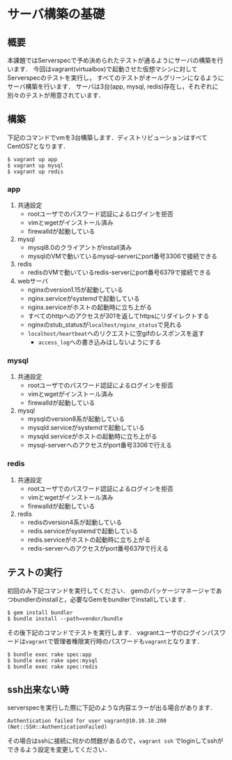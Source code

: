 # サーバ構築の基礎

## 概要

本課題ではServerspecで予め決められたテストが通るようにサーバの構築を行います．
今回はvagrant(virtualbox)で起動させた仮想マシンに対してServerspecのテストを実行し，
すべてのテストがオールグリーンになるようにサーバ構築を行います．
サーバは3台(app, mysql, redis)存在し，それぞれに別々のテストが用意されています．

## 構築

下記のコマンドでvmを3台構築します．ディストリビューションはすべてCentOS7となります．

```
$ vagrant up app
$ vagrant up mysql
$ vagrant up redis
```

### app

1. 共通設定
	- rootユーザでのパスワード認証によるログインを拒否
	- vimとwgetがインストール済み
	- firewalldが起動している
1. mysql
	- mysql8.0のクライアントがinstall済み
	- mysqlのVMで動いているmysql-serverにport番号3306で接続できる
1. redis
	- redisのVMで動いているredis-serverにport番号6379で接続できる
1. webサーバ
	- nginxのversion1.15が起動している
	- nginx.serviceがsystemdで起動している
	- nginx.serviceがホストの起動時に立ち上がる
	- すべてのhttpへのアクセスが301を返してhttpsにリダイレクトする
	- nginxのstub_statusが`localhost/nginx_status`で見れる
	- `localhost/heartbeat`へのリクエストに空gifのレスポンスを返す
		- `access_log`への書き込みはしないようにする

### mysql

1. 共通設定
	- rootユーザでのパスワード認証によるログインを拒否
	- vimとwgetがインストール済み
	- firewalldが起動している
1. mysql
	- mysqlのversion8系が起動している
	- mysqld.serviceがsystemdで起動している
	- mysqld.serviceがホストの起動時に立ち上がる
	- mysql-serverへのアクセスがport番号3306で行える

### redis

1. 共通設定
	- rootユーザでのパスワード認証によるログインを拒否
	- vimとwgetがインストール済み
	- firewalldが起動している
1. redis
	- redisのversion4系が起動している
	- redis.serviceがsystemdで起動している
	- redis.serviceがホストの起動時に立ち上がる
	- redis-serverへのアクセスがport番号6379で行える

## テストの実行

初回のみ下記コマンドを実行してください．
gemのパッケージマネージャであつbundlerのinstallと，必要なGemをbundlerでinstallしています．

```
$ gem install bundler
$ bundle install --path=vendor/bundle
```

その後下記のコマンドでテストを実行します．
vagrantユーザのログインパスワードは`vagrant`で管理者権限実行時のパスワードも`vagrant`となります．

```
$ bundle exec rake spec:app
$ bundle exec rake spec:mysql
$ bundle exec rake spec:redis
```

## ssh出来ない時

serverspecを実行した際に下記のような内容エラーが出る場合があります．

```
Authentication failed for user vagrant@10.10.10.200 (Net::SSH::AuthenticationFailed)
```

その場合はsshに接続に何かの問題があるので，`vagrant ssh` でloginしてsshができるよう設定を変更してください．
